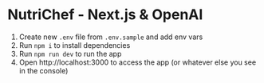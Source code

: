 # NutriChef - Next.js & OpenAI

1. Create new `.env` file from `.env.sample` and add env vars
1. Run `npm i` to install dependencies
1. Run `npm run dev` to run the app
1. Open http://localhost:3000 to access the app (or whatever else you see in the console)
